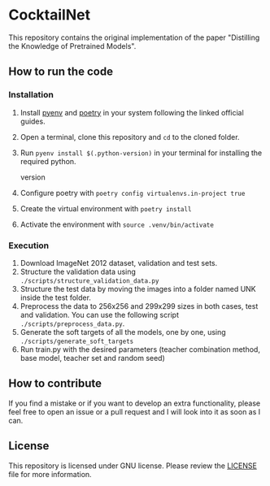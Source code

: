 # CocktailNet

This repository contains the original implementation of the paper "Distilling the Knowledge of Pretrained Models".

## How to run the code

### Installation

1. Install [pyenv](https://github.com/pyenv/pyenv) and [poetry](https://python-poetry.org/) in your system following the linked official guides.
2. Open a terminal, clone this repository and `cd` to the cloned folder.
3. Run `pyenv install $(.python-version)` in your terminal for installing the required python.

   version

4. Configure poetry with `poetry config virtualenvs.in-project true`
5. Create the virtual environment with `poetry install`
6. Activate the environment with `source .venv/bin/activate`

### Execution

1. Download ImageNet 2012 dataset, validation and test sets.
2. Structure the validation data using `./scripts/structure_validation_data.py`
3.  Structure the test data by moving the images into a folder named UNK inside the test folder.
4. Preprocess the data to 256x256 and 299x299 sizes in both cases, test and validation. You can use the following script `./scripts/preprocess_data.py`.
5. Generate the soft targets of all the models, one by one, using `./scripts/generate_soft_targets`
6. Run train.py with the desired parameters (teacher combination method, base model, teacher set and random seed)

## How to contribute

If you find a mistake or if you want to develop an extra functionality, please feel free to open an issue or a pull request and I will look into it as soon as I can.

## License

This repository is licensed under GNU license. Please review the [LICENSE](./LICENSE) file for more information.
